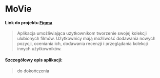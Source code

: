 # MoVie
#### Link do projektu [Figma](https://www.figma.com/file/CjcFrQW7Gh0pelqu0o7BEk/MoVie?type=design&node-id=0%3A1&mode=design&t=Ku6l5uIOHKtc1QPe-1)
> Aplikacja umożliwiająca użytkownikom tworzenie swojej kolekcji ulubionych filmów. Użytkownicy mają możliwość dodawania nowych pozycji, oceniania ich, dodawania recenzji i przeglądania kolekcji innych użytkowników.
#### Szczegółowy opis aplikacji:
> do dokończenia
